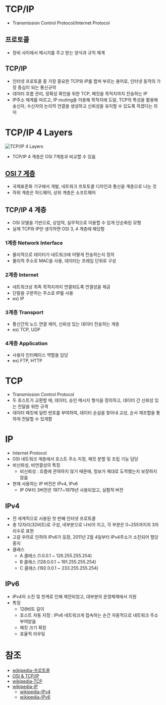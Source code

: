 # TCP/IP
- Transmission Control Protocol/Internet Protocol

## 프로토콜
- 장비 사이에서 메시지를 주고 받는 양식과 규칙 체계

## TCP/IP
- 인터넷 프로토콜 중 가장 중요한 TCP와 IP를 합쳐 부르는 용어로, 인터넷 동작의 가장 중심이 되는 통신규약
- 데이터 흐름 관리, 정확성 확인을 위한 TCP, 패킷을 목적지까지 전송하는 IP
- IP주소 체계를 따르고, IP routing을 이용해 목적지에 도달, TCP의 특성을 활용해 송신자, 수신자의 논리적 연결을 생성하고 신뢰성을 유지할 수 있도록 하겠다는 의미

# TCP/IP 4 Layers
![TCP/IP 4 Layers](https://blog.kakaocdn.net/dn/uSn7R/btq9ml8Irna/cFTH47v7ynIR2UO9q9Tw70/img.png)

- TCP/IP 4 계층은 OSI 7계층과 비교할 수 있음

## [OSI 7 계층](osi7layer)
- 국제표준화 기구에서 개발, 네트워크 프토토콜 디자인과 통신을 계층으로 나눈 것
- 하위 계층은 하드웨어, 상위 계층은 소프트웨어

## TCP/IP 4 계층
- OSI 모델을 기반으로, 상업적, 실무적으로 이용할 수 있게 단순화된 모형
- 실제 TCP와 IP만 생각하면 OSI 3, 4 계층에 해당함

### 1계층 Network Interface
- 물리적으로 테이터가 네트워크에 어떻게 전송하는지 정의
- 물리적 주소로 MAC을 사용, 데이터는 프레임 단위로 구성

### 2계층 Internet
- 네트워크상 최족 목적지까지 연결되도록 연결성을 제공
- 단말을 구분하는 주소로 IP를 사용
- ex) IP

### 3계층 Transport
- 통신간의 노드 연결 제어, 신뢰성 있는 데이터 전송하는 계층
- ex) TCP, UDP

### 4계층 Application
- 사용자 인터페이스 역할을 담당
- ex) FTP, HTTP

# TCP
- Transmission Control Protocol
- 두 호스트가 교환할 때, 데이터, 승인 메시지 형식을 정의하고, 데이터 간 신뢰성 있는 전달을 위한 규격
- 데이터 패킷에 일련 번호를 부여하여, 데이터 손실을 찾아내 교성, 순서 재조합을 통하여 전달할 수 있게함

# IP
- Internet Protocol
- OSI 네트워크 계층에서 호스트 주소 지정, 패킷 분할 및 조립 기능 담당
- 비신뢰성, 비연결성의 특징
	- 비신뢰성 : 흐름에 관여하지 않기 때문에, 정보가 제대로 도착했는지 보장하지 않음
- 현재 사용하는 IP 버전은 IPv4, IPv6
	- IP 0부터 3버전은 1977~1979년 사용되었고, 실험적 버전

## IPv4
- 전 세계적으로 사용된 첫 번째 인터넷 프로토콜
- 총 12자리(32비트)로 구성, 네부분으로 나뉘어 지고, 각 부분은 0~255까지의 3자리수로 표현
- 고갈 우려로 인하여 IPv6가 등장, 2011년 2월 4일부터 IPv4주소가 소진되어 할당 중지
- 클래스 
	- A 클래스 (1.0.0.1 ~ 126.255.255.254)
	- B 클래스 (128.0.0.1 ~ 191.255.255.254)
	- C 클래스 (192.0.0.1 ~ 233.255.255.254)

## IPv6
- IPv4의 소진 및 한계로 인해 제안되었고, 대부분의 운영체제에서 지원
- 특징
	- 128비트 길이
	- 호스트 자동 지정 : IPv6 네트워크게 접속하는 순간 자동적으로 네트워크 주소 부여받음
	- 패킷 크기 확장
	- 효율적 라우팅

# 참조
- [wikipedia-프로토콜](https://ko.wikipedia.org/wiki/%ED%86%B5%EC%8B%A0_%ED%94%84%EB%A1%9C%ED%86%A0%EC%BD%9C)
- [OSI & TCP/IP](https://tgyun615.com/60)
- [wikipedia-TCP](https://ko.wikipedia.org/wiki/%EC%A0%84%EC%86%A1_%EC%A0%9C%EC%96%B4_%ED%94%84%EB%A1%9C%ED%86%A0%EC%BD%9C)
- [wikipedia-IP](https://ko.wikipedia.org/wiki/%EC%9D%B8%ED%84%B0%EB%84%B7_%ED%94%84%EB%A1%9C%ED%86%A0%EC%BD%9C)
	- [wikipedia-IPv4](https://ko.wikipedia.org/wiki/IPv4)
	- [wikipedia-IPv6](https://ko.wikipedia.org/wiki/IPv6)
